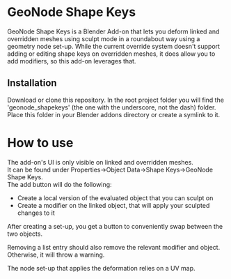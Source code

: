 # GeoNode Shape Keys
GeoNode Shape Keys is a Blender Add-on that lets you deform linked and overridden meshes using sculpt mode in a roundabout way using a geometry node set-up. While the current override system doesn't support adding or editing shape keys on overridden meshes, it does allow you to add modifiers, so this add-on leverages that.

## Installation
Download or clone this repository.
In the root project folder you will find the 'geonode_shapekeys' (the one with the underscore, not the dash) folder. Place this folder in your Blender addons directory or create a symlink to it.

# How to use
The add-on's UI is only visible on linked and overridden meshes.  
It can be found under Properties->Object Data->Shape Keys->GeoNode Shape Keys.  
The add button will do the following:  
- Create a local version of the evaluated object that you can sculpt on  
- Create a modifier on the linked object, that will apply your sculpted changes to it  

After creating a set-up, you get a button to conveniently swap between the two objects.

Removing a list entry should also remove the relevant modifier and object. Otherwise, it will throw a warning.  

The node set-up that applies the deformation relies on a UV map.